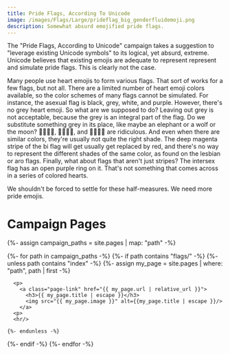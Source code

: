 ```yaml
---
title: Pride Flags, According To Unicode
image: /images/Flags/Large/prideflag_big_genderfluidemoji.png
description: Somewhat absurd emojified pride flags.
---
```


The "Pride Flags, According to Unicode" campaign takes a suggestion to "leverage existing Unicode symbols" to its logical, yet absurd, extreme.  Unicode believes that existing emojis are adequate to represent represent and simulate pride flags.  This is clearly not the case.

Many people use heart emojis to form various flags.  That sort of works for a few flags, but not all.  There are a limited number of heart emoji colors available, so the color schemes of many flags cannot be simulated.  For instance, the asexual flag is black, grey, white, and purple.  However, there's no grey heart emoji.  So what are we supposed to do?  Leaving out grey is not acceptable, because the grey is an integral part of the flag.  Do we substitute something grey in its place, like maybe an elephant or a wolf or the moon?  🖤🐘🤍💜, 🖤🐺🤍💜, and 🖤🌚🤍💜 are ridiculous.  And even when there are similar colors, they're usually not quite the right shade.  The deep magenta stripe of the bi flag will get usually get replaced by red, and there's no way to represent the different shades of the same color, as found on the lesbian or aro flags.  Finally, what about flags that aren't just stripes?  The intersex flag has an open purple ring on it.  That's not something that comes across in a series of colored hearts.

We shouldn't be forced to settle for these half-measures.  We need more pride emojis.

<h1>Campaign Pages</h1>

{%- assign campaign_paths = site.pages | map: "path" -%}
	
{%- for path in campaign_paths -%}
  {%- if  path contains "flags/" -%}
	{%- unless path contains "index" -%}
	  {%- assign my_page = site.pages | where: "path", path | first -%}

	  <p>
        <a class="page-link" href="{{ my_page.url | relative_url }}">
	      <h3>{{ my_page.title | escape }}</h3>
	      <img src="{{ my_page.image }}" alt={{my_page.title | escape }}/>
		</a>
      <p>
	  <hr/>

    {%- endunless -%}
  {%- endif -%}
{%- endfor -%}